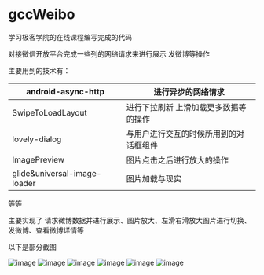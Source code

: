 # gccWeibo
学习极客学院的在线课程编写完成的代码

对接微信开放平台完成一些列的网络请求来进行展示 发微博等操作

主要用到的技术有：

| android-async-http           | 进行异步的网络请求                     |
| ---------------------------- | -------------------------------------- |
| SwipeToLoadLayout            | 进行下拉刷新  上滑加载更多数据等的操作 |
| lovely-dialog                | 与用户进行交互的时候所用到的对话框组件 |
| ImagePreview                 | 图片点击之后进行放大的操作             |
| glide&universal-image-loader | 图片加载与现实                         |
等等

主要实现了 请求微博数据并进行展示、图片放大、左滑右滑放大图片进行切换、发微博、查看微博详情等
     
 以下是部分截图
    
![image](https://github.com/gaocong0511/gccWeibo/blob/master/imgs/Screenshot_2018-08-29-20-48-54-262_com.nonk.gaoco.png)
![image](https://github.com/gaocong0511/gccWeibo/blob/master/imgs/Screenshot_2018-08-29-20-49-05-429_com.nonk.gaoco.png)
![image](https://github.com/gaocong0511/gccWeibo/blob/master/imgs/Screenshot_2018-08-29-20-49-09-710_com.nonk.gaoco.png)
![image](https://github.com/gaocong0511/gccWeibo/blob/master/imgs/Screenshot_2018-08-29-20-49-11-524_com.nonk.gaoco.png)
![image](https://github.com/gaocong0511/gccWeibo/blob/master/imgs/Screenshot_2018-08-29-20-52-31-257_com.nonk.gaoco.png)
![image](https://github.com/gaocong0511/gccWeibo/blob/master/imgs/Screenshot_2018-08-29-20-53-00-439_com.nonk.gaoco.png)

